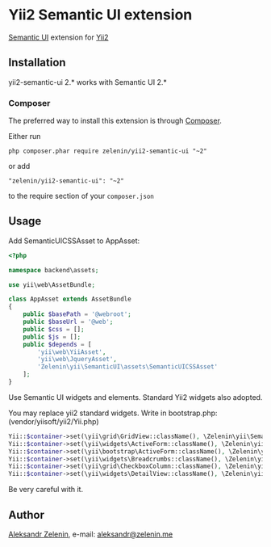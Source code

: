 # Yii2 Semantic UI extension

[Semantic UI](http://semantic-ui.com) extension for [Yii2](http://www.yiiframework.com)

## Installation

yii2-semantic-ui 2.* works with Semantic UI 2.*

### Composer

The preferred way to install this extension is through [Composer](http://getcomposer.org/).

Either run

```
php composer.phar require zelenin/yii2-semantic-ui "~2"
```

or add

```
"zelenin/yii2-semantic-ui": "~2"
```

to the require section of your ```composer.json```

## Usage

Add SemanticUICSSAsset to AppAsset:

```php
<?php

namespace backend\assets;

use yii\web\AssetBundle;

class AppAsset extends AssetBundle
{
    public $basePath = '@webroot';
    public $baseUrl = '@web';
    public $css = [];
    public $js = [];
    public $depends = [
        'yii\web\YiiAsset',
        'yii\web\JqueryAsset',
        'Zelenin\yii\SemanticUI\assets\SemanticUICSSAsset'
    ];
}
```

Use Semantic UI widgets and elements. Standard Yii2 widgets also adopted.

You may replace yii2 standard widgets. Write in bootstrap.php: (vendor/yiisoft/yii2/Yii.php)

```php
Yii::$container->set(\yii\grid\GridView::className(), \Zelenin\yii\SemanticUI\widgets\GridView::className());
Yii::$container->set(\yii\widgets\ActiveForm::className(), \Zelenin\yii\SemanticUI\widgets\ActiveForm::className());
Yii::$container->set(\yii\bootstrap\ActiveForm::className(), \Zelenin\yii\SemanticUI\widgets\ActiveForm::className());
Yii::$container->set(\yii\widgets\Breadcrumbs::className(), \Zelenin\yii\SemanticUI\collections\Breadcrumb::className());
Yii::$container->set(\yii\grid\CheckboxColumn::className(), \Zelenin\yii\SemanticUI\widgets\CheckboxColumn::className());
Yii::$container->set(\yii\widgets\DetailView::className(), \Zelenin\yii\SemanticUI\widgets\DetailView::className());
```

Be very careful with it.

## Author

[Aleksandr Zelenin](https://github.com/zelenin/), e-mail: [aleksandr@zelenin.me](mailto:aleksandr@zelenin.me)
